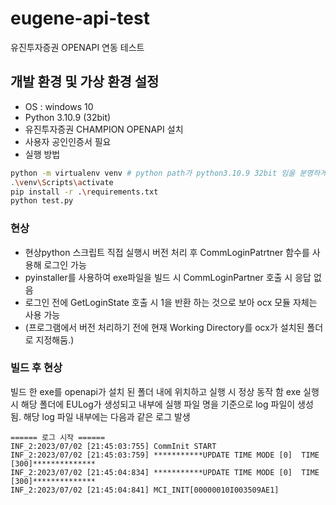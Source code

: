# eugene-api-test
유진투자증권 OPENAPI 연동 테스트

## 개발 환경 및 가상 환경 설정
- OS : windows 10
- Python 3.10.9 (32bit)
- 유진투자증권 CHAMPION OPENAPI 설치
- 사용자 공인인증서 필요
- 실행 방법
```bash
python -m virtualenv venv # python path가 python3.10.9 32bit 임을 분명하게 해야합니다.
.\venv\Scripts\activate
pip install -r .\requirements.txt
python test.py
```

### 현상 
- 현상python 스크립트 직접 실행시 버전 처리 후 CommLoginPatrtner 함수를 사용해 로그인 가능
- pyinstaller를 사용하여 exe파일을 빌드 시 CommLoginPartner 호출 시 응답 없음
- 로그인 전에 GetLoginState 호출 시 1을 반환 하는 것으로 보아 ocx 모듈 자체는 사용 가능
- (프로그램에서 버전 처리하기 전에 현재 Working Directory를 ocx가 설치된 폴더로 지정해둠.)

### 빌드 후 현상
빌드 한 exe를 openapi가 설치 된 폴더 내에 위치하고 실행 시 정상 동작 함
exe 실행 시 해당 폴더에 EULog가 생성되고 내부에 실행 파일 명을 기준으로 log 파일이 생성 됨.
해당 log 파일 내부에는 다음과 같은 로그 발생
```
====== 로그 시작 ======
INF_2:2023/07/02 [21:45:03:755] CommInit START
INF_2:2023/07/02 [21:45:03:759] ***********UPDATE TIME MODE [0]  TIME [300]**************
INF_2:2023/07/02 [21:45:04:834] ***********UPDATE TIME MODE [0]  TIME [300]**************
INF_2:2023/07/02 [21:45:04:841] MCI_INIT[00000010I003509AE1]
```
